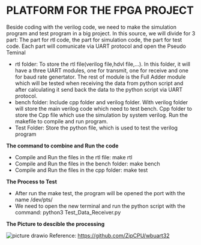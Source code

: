 # PLATFORM FOR THE FPGA PROJECT
Beside coding with the verilog code, we need to make the simulation program and test program in a big project.
In this source, we will divide for 3 part: The part for rtl code, the part for simulation code, the part for test code.
Each part will comunicate via UART protocol and open the Pseudo Teminal

- rtl folder: To store the rtl file(verilog file,hdvl file,...). In this folder, it will have a three UART modules, one for transmit, one for receive and one for baud rate genertator. The rest of module is the Full Adder module which will be tested when receiving the data from python script and after calculating it send back the data to the python script via UART protocol.
- bench folder: Include cpp folder and verilog folder. With verilog folder will store the main verilog code which need to test bench. Cpp folder to store the Cpp file which use the simulation by system verilog. Run the makefile to compile and run program.
- Test Folder: Store the python file, which is used to test the verilog program

**The command to combine and Run the code**
- Compile and Run the files in the rtl file: make rtl
- Compile and Run the files in the bench folder: make bench
- Compile and Run the files in the cpp folder: make test

**The Process to Test**
- After run the make test, the program will be opened the port with the name /dev/pts/
- We need to open the new terminal and run the python script with the command: python3 Test_Data_Receiver.py

**The Picture to descible the processing**

![picture drawio](https://github.com/JamesChiDuong/IIS/assets/105403916/484b09ca-0ab1-4387-b038-e182fe2d863d)
Reference: https://github.com/ZipCPU/wbuart32
